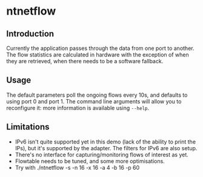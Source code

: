 # ntnetflow

## Introduction

Currently the application passes through the data from one port to another.
The flow statistics are calculated in hardware with the exception of when
they are retrieved, when there needs to be a software fallback.

## Usage

The default parameters poll the ongoing flows every 10s, and defaults
to using port 0 and port 1.  The command line arguments will allow you
to reconfigure it: more information is available using `--help`.

## Limitations

- IPv6 isn't quite supported yet in this demo (lack of the ability to print the IPs),
but it's supported by the adapter.  The filters for IPv6 are also setup.
- There's no interface for capturing/monitoring flows of interest as yet.
- Flowtable needs to be tuned, and some more optimisations.
- Try with ./ntnetflow -s -n 16 -x 16 -a 4 -b 16 -p 60

